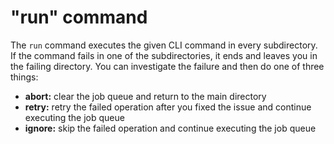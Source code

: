 # "run" command

The `run` command executes the given CLI command in every subdirectory. If the
command fails in one of the subdirectories, it ends and leaves you in the
failing directory. You can investigate the failure and then do one of three
things:

- **abort:** clear the job queue and return to the main directory
- **retry:** retry the failed operation after you fixed the issue and continue
  executing the job queue
- **ignore:** skip the failed operation and continue executing the job queue
